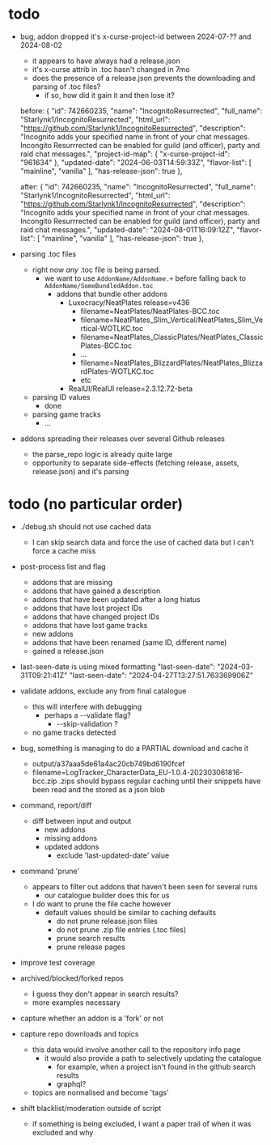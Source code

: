 # todo 

* bug, addon dropped it's x-curse-project-id between 2024-07-?? and 2024-08-02
    - it appears to have always had a release.json
    - it's x-curse attrib in .toc hasn't changed in 7mo
    - does the presence of a release.json prevents the downloading and parsing of .toc files?
        - if so, how did it gain it and then lose it?

    before:
	{
		"id": 742660235,
		"name": "IncognitoResurrected",
		"full_name": "Starlynk1/IncognitoResurrected",
		"html_url": "https://github.com/Starlynk1/IncognitoResurrected",
		"description": "Incognito adds your specified name in front of your chat messages. Incongito Resurrrected can be enabled for guild (and officer), party and raid chat messages.",
		"project-id-map": {
			"x-curse-project-id": "961634"
		},
		"updated-date": "2024-06-03T14:59:33Z",
		"flavor-list": [
			"mainline",
			"vanilla"
		],
		"has-release-json": true
	},
	
	after:
	{
		"id": 742660235,
		"name": "IncognitoResurrected",
		"full_name": "Starlynk1/IncognitoResurrected",
		"html_url": "https://github.com/Starlynk1/IncognitoResurrected",
		"description": "Incognito adds your specified name in front of your chat messages. Incongito Resurrrected can be enabled for guild (and officer), party and raid chat messages.",
		"updated-date": "2024-08-01T16:09:12Z",
		"flavor-list": [
			"mainline",
			"vanilla"
		],
		"has-release-json": true
	},

* parsing .toc files
    - right now *any* .toc file is being parsed.
        - we want to use `AddonName/AddonName.+` before falling back to `AddonName/SomeBundledAddon.toc`
            - addons that bundle other addons
                - Luxocracy/NeatPlates release=v436
                    - filename=NeatPlates/NeatPlates-BCC.toc
                    - filename=NeatPlates_Slim_Vertical/NeatPlates_Slim_Vertical-WOTLKC.toc
                    - filename=NeatPlates_ClassicPlates/NeatPlates_ClassicPlates-BCC.toc
                    - ...
                    - filename=NeatPlates_BlizzardPlates/NeatPlates_BlizzardPlates-WOTLKC.toc
                    - etc
                - RealUI/RealUI release=2.3.12.72-beta
    - parsing ID values
        - done
    - parsing game tracks
        - ...

* addons spreading their releases over several Github releases
    - the parse_repo logic is already quite large
    - opportunity to separate side-effects (fetching release, assets, release.json) and it's parsing

# todo (no particular order)

* ./debug.sh should not use cached data
    - I can skip search data and force the use of cached data but I can't force a cache miss

* post-process list and flag
    - addons that are missing
    - addons that have gained a description
    - addons that have been updated after a long hiatus
    - addons that have lost project IDs
    - addons that have changed project IDs
    - addons that have lost game tracks
    - new addons
    - addons that have been renamed (same ID, different name)
    - gained a release.json

* last-seen-date is using mixed formatting
    "last-seen-date": "2024-03-31T09:21:41Z"
    "last-seen-date": "2024-04-27T13:27:51.763369906Z"

* validate addons, exclude any from final catalogue
    - this will interfere with debugging
        - perhaps a --validate flag?
            - --skip-validation ?
    - no game tracks detected

* bug, something is managing to do a PARTIAL download and cache it
    - output/a37aaa5de61a4ac20cb749bd6190fcef
    - filename=LogTracker_CharacterData_EU-1.0.4-202303061816-bcc.zip
    .zips should bypass regular caching until their snippets have been read and the stored as a json blob

* command, report/diff
    - diff between input and output
        - new addons
        - missing addons
        - updated addons
            - exclude 'last-updated-date' value

* command 'prune'
    - appears to filter out addons that haven't been seen for several runs
        - our catalogue builder does this for us
    - I do want to prune the file cache however
        - default values should be similar to caching defaults
            - do not prune release.json files
            - do not prune .zip file entries (.toc files)
            - prune search results
            - prune release pages

* improve test coverage

* archived/blocked/forked repos
    - I guess they don't appear in search results?
    - more examples necessary

* capture whether an addon is a 'fork' or not

* capture repo downloads and topics
    - this data would involve another call to the repository info page
        - it would also provide a path to selectively updating the catalogue
            - for example, when a project isn't found in the github search results 
            - graphql?
    - topics are normalised and become 'tags'

* shift blacklist/moderation outside of script
    - if something is being excluded, I want a paper trail of when it was excluded and why

